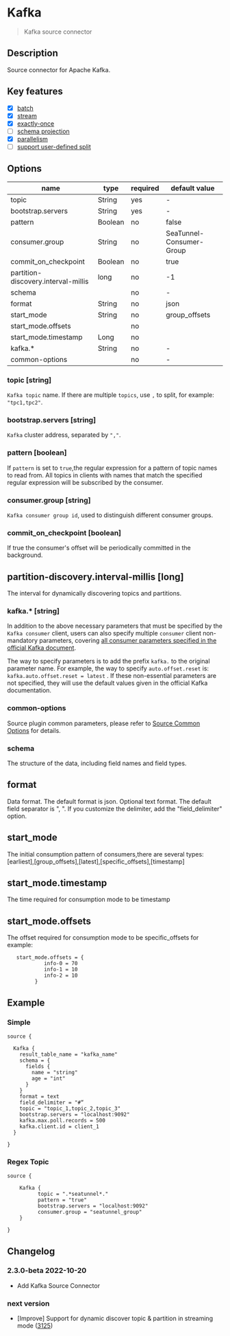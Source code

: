# Kafka

> Kafka source connector

## Description

Source connector for Apache Kafka.

## Key features

- [x] [batch](../../concept/connector-v2-features.md)
- [x] [stream](../../concept/connector-v2-features.md)
- [x] [exactly-once](../../concept/connector-v2-features.md)
- [ ] [schema projection](../../concept/connector-v2-features.md)
- [x] [parallelism](../../concept/connector-v2-features.md)
- [ ] [support user-defined split](../../concept/connector-v2-features.md)

## Options

| name                                | type    | required | default value            |
|-------------------------------------|---------| -------- |--------------------------|
| topic                               | String  | yes      | -                        |
| bootstrap.servers                   | String  | yes      | -                        |
| pattern                             | Boolean | no       | false                    |
| consumer.group                      | String  | no       | SeaTunnel-Consumer-Group |
| commit_on_checkpoint                | Boolean | no       | true                     |
| partition-discovery.interval-millis | long    | no       | -1                       |
| schema                              |         | no       | -                        |
| format                              | String  | no       | json                     |
| start_mode                          | String  | no       | group_offsets            |
| start_mode.offsets                  |         | no       |                          |
| start_mode.timestamp                | Long    | no       |                          |
| kafka.*                             | String  | no       | -                        |
| common-options                      |         | no       | -                        |

### topic [string]

`Kafka topic` name. If there are multiple `topics`, use `,` to split, for example: `"tpc1,tpc2"`.

### bootstrap.servers [string]

`Kafka` cluster address, separated by `","`.

### pattern [boolean]

If `pattern` is set to `true`,the regular expression for a pattern of topic names to read from. All topics in clients with names that match the specified regular expression will be subscribed by the consumer.

### consumer.group [string]

`Kafka consumer group id`, used to distinguish different consumer groups.

### commit_on_checkpoint [boolean]

If true the consumer's offset will be periodically committed in the background.

## partition-discovery.interval-millis [long]

The interval for dynamically discovering topics and partitions.

### kafka.* [string]

In addition to the above necessary parameters that must be specified by the `Kafka consumer` client, users can also specify multiple `consumer` client non-mandatory parameters, covering [all consumer parameters specified in the official Kafka document](https://kafka.apache.org/documentation.html#consumerconfigs).

The way to specify parameters is to add the prefix `kafka.` to the original parameter name. For example, the way to specify `auto.offset.reset` is: `kafka.auto.offset.reset = latest` . If these non-essential parameters are not specified, they will use the default values given in the official Kafka documentation.

### common-options

Source plugin common parameters, please refer to [Source Common Options](common-options.md) for details.

### schema
The structure of the data, including field names and field types.

## format
Data format. The default format is json. Optional text format. The default field separator is ", ".
If you customize the delimiter, add the "field_delimiter" option.

## start_mode
The initial consumption pattern of consumers,there are several types:
[earliest],[group_offsets],[latest],[specific_offsets],[timestamp]

## start_mode.timestamp
The time required for consumption mode to be timestamp

##  start_mode.offsets
The offset required for consumption mode to be specific_offsets
for example:
```hocon
   start_mode.offsets = {
            info-0 = 70
            info-1 = 10
            info-2 = 10
         }
```

## Example

###  Simple

```hocon
source {

  Kafka {
    result_table_name = "kafka_name"
    schema = {
      fields {
        name = "string"
        age = "int"
      }
    }
    format = text
    field_delimiter = "#“
    topic = "topic_1,topic_2,topic_3"
    bootstrap.servers = "localhost:9092"
    kafka.max.poll.records = 500
    kafka.client.id = client_1
  }
  
}
```

### Regex Topic

```hocon
source {

    Kafka {
          topic = ".*seatunnel*."
          pattern = "true" 
          bootstrap.servers = "localhost:9092"
          consumer.group = "seatunnel_group"
    }

}
```

## Changelog

### 2.3.0-beta 2022-10-20

- Add Kafka Source Connector

### next version

- [Improve] Support for dynamic discover topic & partition in streaming mode ([3125](https://github.com/apache/incubator-seatunnel/pull/3125))
